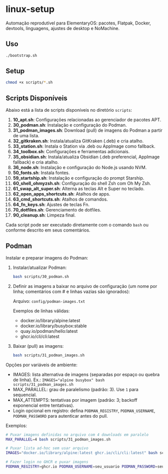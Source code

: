 # linux-setup


Automação reprodutível para ElementaryOS: pacotes, Flatpak, Docker, devtools, linguagens, ajustes de desktop e NoMachine.


## Uso
```bash
./bootstrap.sh
```

## Setup
```bash
chmod +x scripts/*.sh
```

## Scripts Disponíveis

Abaixo está a lista de scripts disponíveis no diretório `scripts`:

1. **10_apt.sh**: Configurações relacionadas ao gerenciador de pacotes APT.
2. **30_podman.sh**: Instalação e configuração do Podman.
3. **31_podman_images.sh**: Download (pull) de imagens do Podman a partir de uma lista.
4. **32_gitkraken.sh**: Instala/atualiza GitKraken (.deb) e cria atalho.
5. **33_station.sh**: Instala o Station via .deb ou AppImage como fallback.
6. **34_toolbox.sh**: Configurações e ferramentas adicionais.
7. **35_obsidian.sh**: Instala/atualiza Obsidian (.deb preferencial, AppImage fallback) e cria atalho.
8. **36_node.sh**: Instalação e configuração do Node.js usando NVM.
9. **50_fonts.sh**: Instala fontes.
10. **59_startship.sh**: Instalação e configuração do prompt Starship.
11. **60_shell_ohmyzsh.sh**: Configuração do shell Zsh com Oh My Zsh.
12. **61_swap_alt_super.sh**: Alterna as teclas Alt e Super no teclado.
13. **62_open_apps_shortcuts.sh**: Atalhos de apps.
14. **63_cmd_shortcuts.sh**: Atalhos de comandos.
15. **64_fn_keys.sh**: Ajustes de teclas Fn.
16. **70_dotfiles.sh**: Gerenciamento de dotfiles.
17. **90_cleanup.sh**: Limpeza final.

Cada script pode ser executado diretamente com o comando `bash` ou conforme descrito em seus comentários.

## Podman

Instalar e preparar imagens do Podman:

1. Instalar/atualizar Podman:
   
   ```bash
   bash scripts/30_podman.sh
   ```

2. Definir as imagens a baixar no arquivo de configuração (um nome por linha; comentários com # e linhas vazias são ignorados):
   
   Arquivo: `config/podman-images.txt`
   
   Exemplos de linhas válidas:
   - docker.io/library/alpine:latest
   - docker.io/library/busybox:stable
   - quay.io/podman/hello:latest
   - ghcr.io/cli/cli:latest

3. Baixar (pull) as imagens:
   
   ```bash
   bash scripts/31_podman_images.sh
   ```

Opções por variáveis de ambiente:
- IMAGES: lista alternativa de imagens (separadas por espaço ou quebra de linha). Ex.: `IMAGES="alpine busybox" bash scripts/31_podman_images.sh`
- MAX_PARALLEL: grau de paralelismo (padrão: 3). Use `1` para sequencial.
- MAX_ATTEMPTS: tentativas por imagem (padrão: 3; backoff exponencial entre tentativas).
- Login opcional em registro: defina `PODMAN_REGISTRY`, `PODMAN_USERNAME`, `PODMAN_PASSWORD` para autenticar antes do pull.

Exemplos:
```bash
# Puxar imagens definidas no arquivo com 4 downloads em paralelo
MAX_PARALLEL=4 bash scripts/31_podman_images.sh

# Puxar lista ad-hoc sem usar arquivo
IMAGES="docker.io/library/alpine:latest ghcr.io/cli/cli:latest" bash scripts/31_podman_images.sh

# Fazer login no GHCR e puxar imagens
PODMAN_REGISTRY=ghcr.io PODMAN_USERNAME=seu_usuario PODMAN_PASSWORD=seu_token bash scripts/31_podman_images.sh
```
